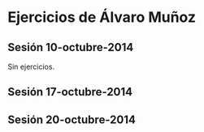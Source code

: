 Ejercicios de Álvaro Muñoz
============================

## Sesión 10-octubre-2014

Sin ejercicios.


## Sesión 17-octubre-2014


## Sesión 20-octubre-2014